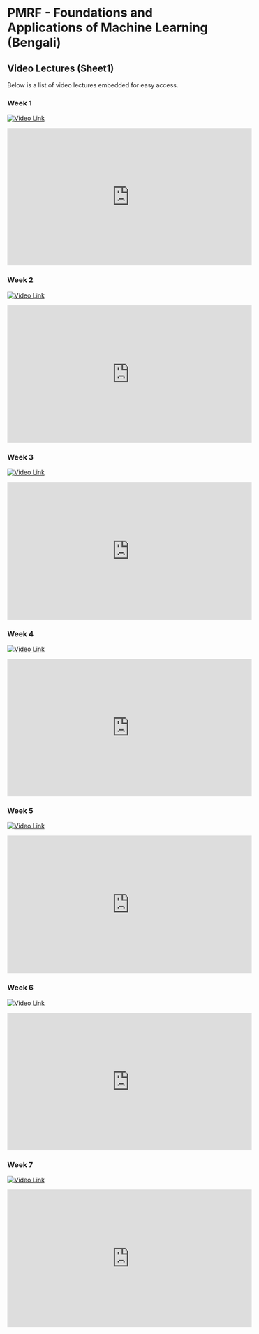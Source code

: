 
# PMRF - Foundations and Applications of Machine Learning (Bengali)

## Video Lectures (Sheet1)

Below is a list of video lectures embedded for easy access.

### Week 1

[![Video Link](https://img.youtube.com/vi/6fwoyNXvklY/0.jpg)](https://youtu.be/6fwoyNXvklY)

<iframe width="560" height="315" src="https://www.youtube.com/embed/6fwoyNXvklY" frameborder="0" allowfullscreen></iframe>

### Week 2

[![Video Link](https://img.youtube.com/vi/MeLaBrJmi2c/0.jpg)](https://youtu.be/MeLaBrJmi2c)

<iframe width="560" height="315" src="https://www.youtube.com/embed/MeLaBrJmi2c" frameborder="0" allowfullscreen></iframe>

### Week 3

[![Video Link](https://img.youtube.com/vi/5IhHbxKq2Os/0.jpg)](https://youtu.be/5IhHbxKq2Os)

<iframe width="560" height="315" src="https://www.youtube.com/embed/5IhHbxKq2Os" frameborder="0" allowfullscreen></iframe>

### Week 4

[![Video Link](https://img.youtube.com/vi/Pwgj4CLb4qU/0.jpg)](https://youtu.be/Pwgj4CLb4qU)

<iframe width="560" height="315" src="https://www.youtube.com/embed/Pwgj4CLb4qU" frameborder="0" allowfullscreen></iframe>

### Week 5

[![Video Link](https://img.youtube.com/vi/Yz_t-AjkEc0/0.jpg)](https://youtu.be/Yz_t-AjkEc0)

<iframe width="560" height="315" src="https://www.youtube.com/embed/Yz_t-AjkEc0" frameborder="0" allowfullscreen></iframe>

### Week 6

[![Video Link](https://img.youtube.com/vi/Kb4PI2BTOE4/0.jpg)](https://youtu.be/Kb4PI2BTOE4)

<iframe width="560" height="315" src="https://www.youtube.com/embed/Kb4PI2BTOE4" frameborder="0" allowfullscreen></iframe>

### Week 7

[![Video Link](https://img.youtube.com/vi/0dUA5E_bjB0/0.jpg)](https://youtu.be/0dUA5E_bjB0)

<iframe width="560" height="315" src="https://www.youtube.com/embed/0dUA5E_bjB0" frameborder="0" allowfullscreen></iframe>
